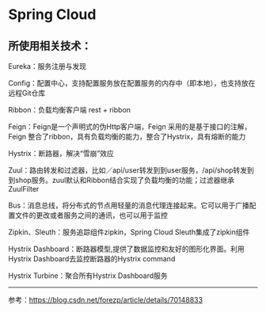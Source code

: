 Spring Cloud
===

所使用相关技术：
---

Eureka：服务注册与发现

Config：配置中心，支持配置服务放在配置服务的内存中（即本地），也支持放在远程Git仓库

Ribbon：负载均衡客户端 rest + ribbon

Feign：Feign是一个声明式的伪Http客户端，Feign 采用的是基于接口的注解，Feign 整合了ribbon，具有负载均衡的能力，整合了Hystrix，具有熔断的能力

Hystrix：断路器，解决“雪崩”效应

Zuul：路由转发和过滤器，比如／api/user转发到到user服务，/api/shop转发到到shop服务。zuul默认和Ribbon结合实现了负载均衡的功能；过滤器继承ZuulFilter

Bus：消息总线，将分布式的节点用轻量的消息代理连接起来。它可以用于广播配置文件的更改或者服务之间的通讯，也可以用于监控

Zipkin、Sleuth：服务追踪组件zipkin，Spring Cloud Sleuth集成了zipkin组件

Hystrix Dashboard：断路器模型,提供了数据监控和友好的图形化界面。利用Hystrix Dashboard去监控断路器的Hystrix command

Hystrix Turbine：聚合所有Hystrix Dashboard服务


---

参考：https://blog.csdn.net/forezp/article/details/70148833


